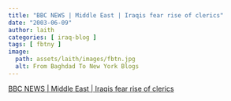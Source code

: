 ```yaml
---
title: "BBC NEWS | Middle East | Iraqis fear rise of clerics"
date: "2003-06-09"
author: laith
categories: [ iraq-blog ]
tags: [ fbtny ]
image:
  path: assets/laith/images/fbtn.jpg
  alt: From Baghdad To New York Blogs
---
```


[BBC NEWS | Middle East | Iraqis fear rise of clerics](https://news.bbc.co.uk/2/hi/middle_east/2975198.stm)
